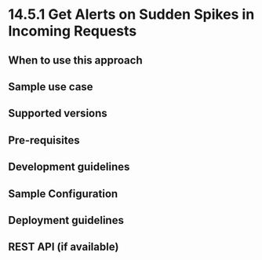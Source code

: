 # 14.5.1 Get Alerts on Sudden Spikes in Incoming Requests



## When to use this approach


## Sample use case


## Supported versions


## Pre-requisites


## Development guidelines

## Sample Configuration


## Deployment guidelines


## REST API (if available)

